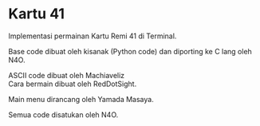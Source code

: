 # Kartu 41
Implementasi permainan Kartu Remi 41 di Terminal.

Base code dibuat oleh kisanak (Python code) dan diporting ke C lang oleh N4O.

ASCII code dibuat oleh Machiaveliz<br>
Cara bermain dibuat oleh RedDotSight.

Main menu dirancang oleh Yamada Masaya.

Semua code disatukan oleh N4O.